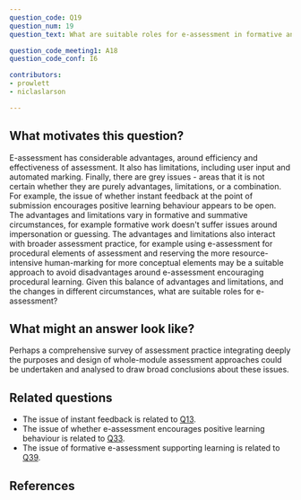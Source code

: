 ```yaml
---
question_code: Q19 
question_num: 19 
question_text: What are suitable roles for e-assessment in formative and summative assessment, given its capabilities? 

question_code_meeting1: A18 
question_code_conf: I6 

contributors: 
- prowlett
- niclaslarson

---
```


## What motivates this question?

E-assessment has considerable advantages, around efficiency and effectiveness of assessment. It also has limitations, including user input and automated marking. Finally, there are grey issues - areas that it is not certain whether they are purely advantages, limitations, or a combination. For example, the issue of whether instant feedback at the point of submission encourages positive learning behaviour appears to be open. The advantages and limitations vary in formative and summative circumstances, for example formative work doesn't suffer issues around impersonation or guessing. The advantages and limitations also interact with broader assessment practice, for example using e-assessment for procedural elements of assessment and reserving the more resource-intensive human-marking for more conceptual elements may be a suitable approach to avoid disadvantages around e-assessment encouraging procedural learning. Given this balance of advantages and limitations, and the changes in different circumstances, what are suitable roles for e-assessment? 

## What might an answer look like?

Perhaps a comprehensive survey of assessment practice integrating deeply the purposes and design of whole-module assessment approaches could be undertaken and analysed to draw broad conclusions about these issues.

## Related questions

* The issue of instant feedback is related to [Q13](Q13).
* The issue of whether e-assessment encourages positive learning behaviour is related to [Q33](Q33).
* The issue of formative e-assessment supporting learning is related to [Q39](Q39).

## References
